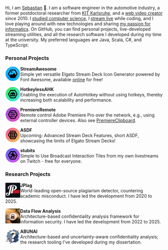 Hi, I am [Sebastian](https://sebastianhahner.de) 👋.
I am a software engineer in the automotive industry, a former postdoctoral researcher from [KIT Karlsruhe](https://dsis.kastel.kit.edu/staff_sebastian_hahner.php), and a [web video creator](https://youtube.com/skate702) since 2010.
I [studied computer science](https://podcasters.spotify.com/pod/show/skate702), I [stream live](https://twitch.tv/skate702) while coding, and I love playing around with new technologies and sharing [my passion for informatics](https://news.sebastianhahner.de/).
On GitHub, you can find personal projects, live-developed streaming utilities, and all the research software I developed during my time at the university.
My preferred languages are Java, Scala, C#, and TypeScript.

### Personal Projects

<p><a href="https://github.com/sebinside/StreamAwesome"><img src="logos/streamawesome-logo.png" height=48 align=left></a><b>StreamAwesome</b><br>
Simple yet versatile Elgato Stream Deck Icon Generator powered by Font Awesome, available <a href="https://streamawesome.app">online</a> for free!</p>

<p><a href="https://github.com/sebinside/HotkeylessAHK"><img src="logos/hotkeylessahk-logo.png" height=48 align=left></a><b>HotkeylessAHK</b><br>
Enabling the execution of AutoHotkey without using hotkeys, thereby increasing both scalability and performance.</p>

<p><a href="https://github.com/sebinside/PremiereRemote"><img src="logos/premiereremote-logo.png" height=48 align=left></a><b>PremiereRemote</b><br>
Remote control Adobe Premiere Pro over the network, e.g., using external controller devices. Also see <a href="https://github.com/sebinside/PremiereClipboard">PremiereClipboard</a>.</p>

<p><a href="https://github.com/sebinside/ASDF"><img src="logos/asdf-logo.png" height=48 align=left></a><b>ASDF</b><br>
Upcoming: Advanced Stream Deck Features, short ASDF, showcasing the limits of Elgato Stream Decks!</p>

<p><a href="https://github.com/sebinside/ASDF"><img src="logos/stubits-logo.png" height=48 align=left></a><b>stubits</b><br>
Simple to Use Broadcast Interaction Tiles from my own livestreams on Twitch - free for everyone.</p>

### Research Projects

<p><a href="https://github.com/jplag/JPlag"><img src="logos/jplag-logo.png" height=48 align=left></a><b>JPlag</b><br>
World-leading open-source plagiarism detector, countering academic misconduct. I have led the development from 2020 to 2025.</p>

<p><a href="https://github.com/DataFlowAnalysis/DataFlowAnalysis"><img src="logos/dataflowanalysis-logo.png" height=48 align=left></a><b>Data Flow Analysis</b><br>
Architecture-based confidentiality analysis framework for information security. I have led the development from 2022 to 2025.</p>

<p><a href="https://github.com/abunai-dev/ABUNAI"><img src="logos/abunai-logo.png" height=48 align=left></a><b>ABUNAI</b><br>
Architecture-based and uncertainty-aware confidentiality analysis; the research tooling I've developed during my dissertation.</p>
